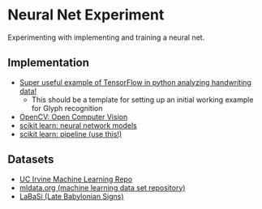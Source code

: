 # Neural Net Experiment
Experimenting with implementing and training a neural net.

## Implementation
* [Super useful example of TensorFlow in python analyzing handwriting data!](https://youtu.be/2FmcHiLCwTU)
  * This should be a template for setting up an initial working example for Glyph recognition
* [OpenCV: Open Computer Vision](https://opencv.org/)
* [scikit learn: neural network models](http://scikit-learn.org/dev/modules/neural_networks_supervised.html)
* [scikit learn: pipeline (use this!)](http://scikit-learn.org/stable/modules/generated/sklearn.pipeline.Pipeline.html)

## Datasets
* [UC Irvine Machine Learning Repo](http://archive.ics.uci.edu/ml/)
* [mldata.org (machine learning data set repository)](http://mldata.org/repository/data/)
* [LaBaSi (Late Babylonian Signs)](https://labasi.eos.arz.oeaw.ac.at/)
